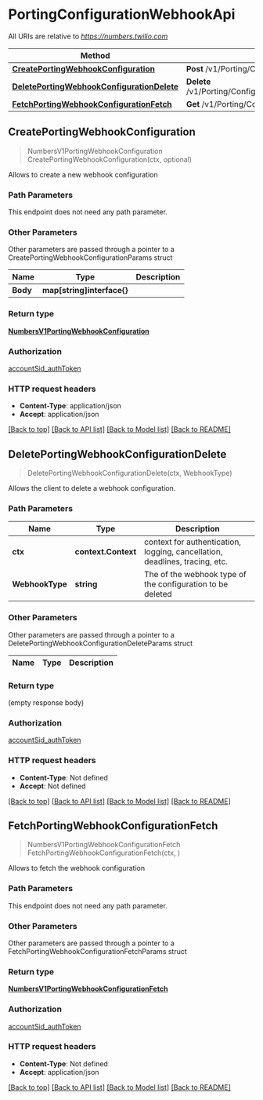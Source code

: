 # PortingConfigurationWebhookApi

All URIs are relative to *https://numbers.twilio.com*

Method | HTTP request | Description
------------- | ------------- | -------------
[**CreatePortingWebhookConfiguration**](PortingConfigurationWebhookApi.md#CreatePortingWebhookConfiguration) | **Post** /v1/Porting/Configuration/Webhook | 
[**DeletePortingWebhookConfigurationDelete**](PortingConfigurationWebhookApi.md#DeletePortingWebhookConfigurationDelete) | **Delete** /v1/Porting/Configuration/Webhook/{WebhookType} | 
[**FetchPortingWebhookConfigurationFetch**](PortingConfigurationWebhookApi.md#FetchPortingWebhookConfigurationFetch) | **Get** /v1/Porting/Configuration/Webhook | 



## CreatePortingWebhookConfiguration

> NumbersV1PortingWebhookConfiguration CreatePortingWebhookConfiguration(ctx, optional)



Allows to create a new webhook configuration

### Path Parameters

This endpoint does not need any path parameter.

### Other Parameters

Other parameters are passed through a pointer to a CreatePortingWebhookConfigurationParams struct


Name | Type | Description
------------- | ------------- | -------------
**Body** | **map[string]interface{}** | 

### Return type

[**NumbersV1PortingWebhookConfiguration**](NumbersV1PortingWebhookConfiguration.md)

### Authorization

[accountSid_authToken](../README.md#accountSid_authToken)

### HTTP request headers

- **Content-Type**: application/json
- **Accept**: application/json

[[Back to top]](#) [[Back to API list]](../README.md#documentation-for-api-endpoints)
[[Back to Model list]](../README.md#documentation-for-models)
[[Back to README]](../README.md)


## DeletePortingWebhookConfigurationDelete

> DeletePortingWebhookConfigurationDelete(ctx, WebhookType)



Allows the client to delete a webhook configuration.

### Path Parameters


Name | Type | Description
------------- | ------------- | -------------
**ctx** | **context.Context** | context for authentication, logging, cancellation, deadlines, tracing, etc.
**WebhookType** | **string** | The of the webhook type of the configuration to be deleted

### Other Parameters

Other parameters are passed through a pointer to a DeletePortingWebhookConfigurationDeleteParams struct


Name | Type | Description
------------- | ------------- | -------------

### Return type

 (empty response body)

### Authorization

[accountSid_authToken](../README.md#accountSid_authToken)

### HTTP request headers

- **Content-Type**: Not defined
- **Accept**: Not defined

[[Back to top]](#) [[Back to API list]](../README.md#documentation-for-api-endpoints)
[[Back to Model list]](../README.md#documentation-for-models)
[[Back to README]](../README.md)


## FetchPortingWebhookConfigurationFetch

> NumbersV1PortingWebhookConfigurationFetch FetchPortingWebhookConfigurationFetch(ctx, )



Allows to fetch the webhook configuration

### Path Parameters

This endpoint does not need any path parameter.

### Other Parameters

Other parameters are passed through a pointer to a FetchPortingWebhookConfigurationFetchParams struct


### Return type

[**NumbersV1PortingWebhookConfigurationFetch**](NumbersV1PortingWebhookConfigurationFetch.md)

### Authorization

[accountSid_authToken](../README.md#accountSid_authToken)

### HTTP request headers

- **Content-Type**: Not defined
- **Accept**: application/json

[[Back to top]](#) [[Back to API list]](../README.md#documentation-for-api-endpoints)
[[Back to Model list]](../README.md#documentation-for-models)
[[Back to README]](../README.md)

